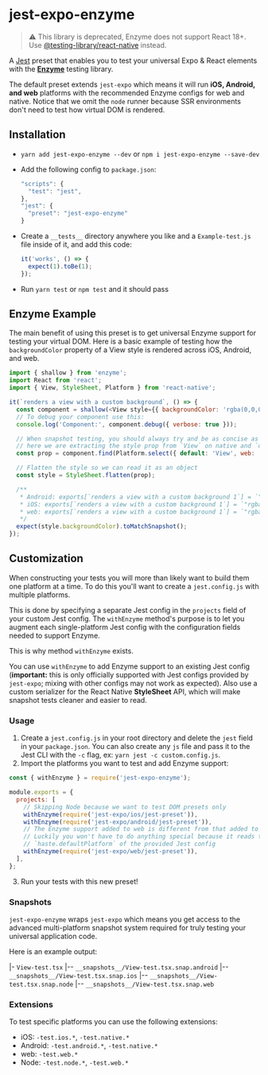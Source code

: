 # jest-expo-enzyme

> ⚠️ This library is deprecated, Enzyme does not support React 18+. Use [@testing-library/react-native](https://testing-library.com/docs/react-native-testing-library/intro) instead.

A [Jest](https://facebook.github.io/jest/) preset that enables you to test your universal Expo & React elements with the [**Enzyme**](https://airbnb.io/enzyme/) testing library.

The default preset extends `jest-expo` which means it will run **iOS, Android, and web** platforms with the recommended Enzyme configs for web and native. Notice that we omit the `node` runner because SSR environments don't need to test how virtual DOM is rendered.

## Installation

- `yarn add jest-expo-enzyme --dev` or `npm i jest-expo-enzyme --save-dev`
- Add the following config to `package.json`:

  ```js
  "scripts": {
    "test": "jest",
  },
  "jest": {
    "preset": "jest-expo-enzyme"
  }
  ```

- Create a `__tests__` directory anywhere you like and a `Example-test.js` file inside of it, and add this code:

  ```js
  it('works', () => {
    expect(1).toBe(1);
  });
  ```

- Run `yarn test` or `npm test` and it should pass

## Enzyme Example

The main benefit of using this preset is to get universal Enzyme support for testing your virtual DOM. Here is a basic example of testing how the `backgroundColor` property of a View style is rendered across iOS, Android, and web.

```js
import { shallow } from 'enzyme';
import React from 'react';
import { View, StyleSheet, Platform } from 'react-native';

it(`renders a view with a custom background`, () => {
  const component = shallow(<View style={{ backgroundColor: 'rgba(0,0,0,0.5)' }} />);
  // To debug your component use this:
  console.log('Component:', component.debug({ verbose: true }));

  // When snapshot testing, you should always try and be as concise as possible
  // here we are extracting the style prop from `View` on native and `div` on web
  const prop = component.find(Platform.select({ default: 'View', web: 'div' })).prop('style');

  // Flatten the style so we can read it as an object
  const style = StyleSheet.flatten(prop);

  /**
   * Android: exports[`renders a view with a custom background 1`] = `"rgba(0,0,0,0.5)"`;
   * iOS: exports[`renders a view with a custom background 1`] = `"rgba(0,0,0,0.5)"`;
   * web: exports[`renders a view with a custom background 1`] = `"rgba(0,0,0,0.50)"`;
   */
  expect(style.backgroundColor).toMatchSnapshot();
});
```

## Customization

When constructing your tests you will more than likely want to build them one platform at a time. To do this you'll want to create a `jest.config.js` with multiple platforms.

This is done by specifying a separate Jest config in the `projects` field of your custom Jest config. The `withEnzyme` method's purpose is to let you augment each single-platform Jest config with the configuration fields needed to support Enzyme.

This is why method `withEnzyme` exists.

You can use `withEnzyme` to add Enzyme support to an existing Jest config (**important:** this is only officially supported with Jest configs provided by `jest-expo`; mixing with other configs may not work as expected). Also use a custom serializer for the React Native **StyleSheet** API, which will make snapshot tests cleaner and easier to read.

### Usage

1. Create a `jest.config.js` in your root directory and delete the `jest` field in your `package.json`. You can also create any `js` file and pass it to the Jest CLI with the `-c` flag, ex: `yarn jest -c custom.config.js`.
2. Import the platforms you want to test and add Enzyme support:

```js
const { withEnzyme } = require('jest-expo-enzyme');

module.exports = {
  projects: [
    // Skipping Node because we want to test DOM presets only
    withEnzyme(require('jest-expo/ios/jest-preset')),
    withEnzyme(require('jest-expo/android/jest-preset')),
    // The Enzyme support added to web is different from that added to native, which `withEnzyme` handles
    // Luckily you won't have to do anything special because it reads the platform from
    // `haste.defaultPlatform` of the provided Jest config
    withEnzyme(require('jest-expo/web/jest-preset')),
  ],
};
```

3. Run your tests with this new preset!

### Snapshots

`jest-expo-enzyme` wraps `jest-expo` which means you get access to the advanced multi-platform snapshot system required for truly testing your universal application code.

Here is an example output:

|- `View-test.tsx`
|-- `__snapshots__/View-test.tsx.snap.android`
|-- `__snapshots__/View-test.tsx.snap.ios`
|-- `__snapshots__/View-test.tsx.snap.node`
|-- `__snapshots__/View-test.tsx.snap.web`

### Extensions

To test specific platforms you can use the following extensions:

- iOS: `-test.ios.*`, `-test.native.*`
- Android: `-test.android.*`, `-test.native.*`
- web: `-test.web.*`
- Node: `-test.node.*`, `-test.web.*`

